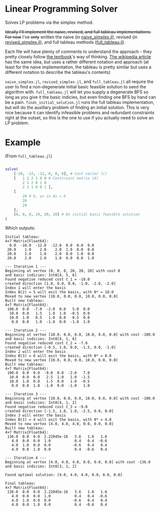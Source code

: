 # Linear Programming Solver

Solves LP problems via the simplex method.

~~Ideally I'll implement the naive, revised, and full tableau implementations.~~ 
~~For now~~ I've ~~only~~ written the naive (in [naive_simplex.jl](./naive_simplex.jl)),
revised (in [revised_simplex.jl](./revised_simplex.jl)), and full tableau methods ([full_tableau.jl](./full_tableau.jl)).

Each file will have plenty of comments to understand the approach - they pretty closely follow [the textbook](http://athenasc.com/linoptbook.html)'s way of thinking.
[The wikipedia article](https://en.wikipedia.org/wiki/Simplex_algorithm) has the same idea, but uses a rather different notation and approach (at least for the naive implementation, the tableau is pretty similar but uses a different notation to describe the tableau's contents)

`naive_simplex.jl`, `revised_simplex.jl`, and `full_tableau.jl` all require the user to
find a non-degenerate initial basic feasible solution to seed the algorithm with.
`full_tableau.jl` will let you supply a degenerate BFS so long as you give it 
the basic indicies, but even finding one BFS by hand can be a pain.
`finds_initial_solution.jl` runs the full tableau implementation, but
will do the auxillary problem of finding an initial solution.
This is very nice because it can identify infeasible problems
and redundant constraints right at the outset, so this is the
one to use if you actually need to solve an LP problem.

# Example

(From `full_tableau.jl`)
```julia

solve(
    [-10, -12, -12, 0, 0, 0], # Cost vector (c)
    [   1 2 2 1 0 0 # Constraint matrix (A)
        2 1 2 0 1 0
        2 2 1 0 0 1 ],
    [
        20 # b, as in Ax = b
        20
        20
    ],
    [0, 0, 0, 20, 20, 20] # An initial basic feasible solution
)

```

Which outputs:

```
Initial tableau:
4×7 Matrix{Float64}:
  0.0  -10.0  -12.0  -12.0  0.0  0.0  0.0
 20.0    1.0    2.0    2.0  1.0  0.0  0.0
 20.0    2.0    1.0    2.0  0.0  1.0  0.0
 20.0    2.0    2.0    1.0  0.0  0.0  1.0

--- Iteration 1 ---
Beginning at vertex [0, 0, 0, 20, 20, 20] with cost 0
and basic indicies: Int8[4, 5, 6]
Found negative reduced cost c̄_1 = -10.0
created direction [1.0, 0.0, 0.0, -1.0, -2.0, -2.0]
Index 1 will enter the basis
Index B(2) = 5 will exit the basis, with θ* = 10.0
Moved to new vertex [10.0, 0.0, 0.0, 10.0, 0.0, 0.0]
Built new tableau: 
4×7 Matrix{Float64}:
 100.0  0.0  -7.0  -2.0  0.0   5.0  0.0
  10.0  0.0   1.5   1.0  1.0  -0.5  0.0
  10.0  1.0   0.5   1.0  0.0   0.5  0.0
   0.0  0.0   1.0  -1.0  0.0  -1.0  1.0

--- Iteration 2 ---
Beginning at vertex [10.0, 0.0, 0.0, 10.0, 0.0, 0.0] with cost -100.0
and basic indicies: Int8[4, 1, 6]
Found negative reduced cost c̄_2 = -7.0
created direction [-0.5, 1.0, 0.0, -1.5, 0.0, -1.0]
Index 2 will enter the basis
Index B(3) = 6 will exit the basis, with θ* = 0.0
Moved to new vertex [10.0, 0.0, 0.0, 10.0, 0.0, 0.0]
Built new tableau: 
4×7 Matrix{Float64}:
 100.0  0.0  0.0  -9.0  0.0  -2.0   7.0
  10.0  0.0  0.0   2.5  1.0   1.0  -1.5
  10.0  1.0  0.0   1.5  0.0   1.0  -0.5
   0.0  0.0  1.0  -1.0  0.0  -1.0   1.0

--- Iteration 3 ---
Beginning at vertex [10.0, 0.0, 0.0, 10.0, 0.0, 0.0] with cost -100.0
and basic indicies: Int8[4, 1, 2]
Found negative reduced cost c̄_3 = -9.0
created direction [-1.5, 1.0, 1.0, -2.5, 0.0, 0.0]
Index 3 will enter the basis
Index B(1) = 4 will exit the basis, with θ* = 4.0
Moved to new vertex [4.0, 4.0, 4.0, 0.0, 0.0, 0.0]
Built new tableau: 
4×7 Matrix{Float64}:
 136.0  0.0  0.0  2.22045e-16   3.6   1.6   1.6
   4.0  0.0  0.0  1.0           0.4   0.4  -0.6
   4.0  1.0  0.0  0.0          -0.6   0.4   0.4
   4.0  0.0  1.0  0.0           0.4  -0.6   0.4

--- Iteration 4 ---
Beginning at vertex [4.0, 4.0, 4.0, 0.0, 0.0, 0.0] with cost -136.0
and basic indicies: Int8[3, 1, 2]

Found optimal solution: [4.0, 4.0, 4.0, 0.0, 0.0, 0.0]

Final tableau:
4×7 Matrix{Float64}:
 136.0  0.0  0.0  2.22045e-16   3.6   1.6   1.6
   4.0  0.0  0.0  1.0           0.4   0.4  -0.6
   4.0  1.0  0.0  0.0          -0.6   0.4   0.4
   4.0  0.0  1.0  0.0           0.4  -0.6   0.4

```